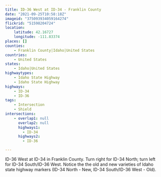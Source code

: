 ```yaml
---
title: ID-36 West at ID-34 - Franklin County
date: "2021-09-25T10:58:18Z"
imageid: "375093934059164274"
flickrid: "51598204724"
location:
    latitude: 42.16727
    longitude: -111.83374
places: []
counties:
    - Franklin County|Idaho|United States
countries:
    - United States
states:
    - Idaho|United States
highwaytypes:
    - Idaho State Highway
    - Idaho State Highway
highways:
    - ID-34
    - ID-36
tags:
    - Intersection
    - Shield
intersections:
    - overlap1: null
      overlap2: null
      highways1:
        - ID-34
      highways2:
        - ID-36

---
```

ID-36 West at ID-34 in Franklin County.  Turn right for ID-34 North; turn left for ID-34 South/ID-36 West.  Notice the the old and new varieties of Idaho state highway markers (ID-34 North - New, ID-34 South/ID-36 West - Old).